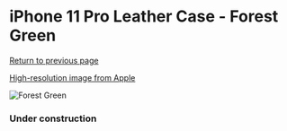 # iPhone 11 Pro Leather Case - Forest Green

[Return to previous page](/iphone_11)

[High-resolution image from Apple](https://store.storeimages.cdn-apple.com/8756/as-images.apple.com/is/MWYC2?wid=4500&hei=4500&fmt=png)

<div style="width: 384px"><img src="/everypreview/MWYC2.png" alt="Forest Green"></div>

### Under construction
